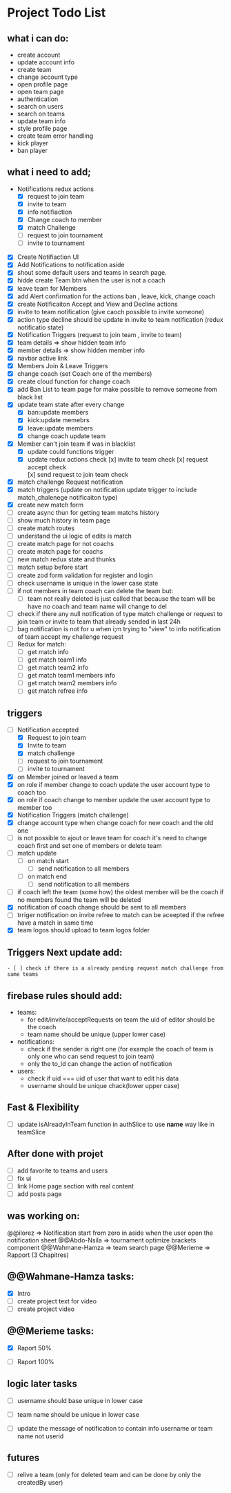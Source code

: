 # Project Todo List

## what i can do:

- create account
- update account info
- create team
- change account type
- open profile page
- open team page
- authentication
- search on users
- search on teams 
- update team info
- style profile page
- create team error handling
- kick player
- ban player


## what i need to add;

- Notifications redux actions
    - [x] request to join team
    - [x] invite to team
    - [x] info notifiaction
    - [x] Change coach to member
    - [x] match Challenge
    - [ ] request to join tournament
    - [ ] invite to tournament
    
- [x] Create Notifiaction UI
- [x] Add Notifications to notification aside
- [x] shout some default users and teams in search page.
- [x] hidde create Team btn when the user is not a coach
- [x] leave team for Members
- [x] add Alert confirmation for the actions  ban , leave, kick, change coach
- [x] create Notificaiton Accept and View and Decline actions
- [x] invite to team notification (give caoch possible to invite someone)
- [x] action type decline should be update in invite to team notification (redux notificatio state)
- [x] Notification Triggers (request to join team , invite to team)
- [x] team details => show hidden team info 
- [x] member details => show hidden member info
- [x] navbar active link
- [x] Members Join & Leave Triggers
- [x] change coach (set Coach one of the members)
- [x] create cloud function for change coach
- [x] add Ban List to team page for make possible to remove someone from black list 
- [x] update team state after every change
    - [x] ban:update members
    - [x] kick:update memebrs
    - [x] leave:update members
    - [x] change coach update team 
- [x] Member can't join team if was in blacklist
    - [x] update could functions trigger
    - [x] update redux actions check 
        [x] invite to team check 
        [x] request accept check  
        [x] send request to join team check
- [x] match challenge Request notification
- [x] match triggers (update on notification update trigger to include match_chalenege notificaiton type)
- [x] create new match form
- [ ] create async thun for getting team matchs history
- [ ] show much history in team page
- [ ] create match routes
- [ ] understand the ui logic of edits is match
- [ ] create match page for not coachs
- [ ] create match page for coachs
- [ ] new match redux state and thunks
- [ ] match setup before start
- [ ] create zod form validation for register and login
- [ ] check username is unique in the lower case state
- [ ] if not members in team coach can delete the team but:
    - [ ] team not really deleted is just called that because the team will be have no coach and team name will change to del
- [ ] check if there any null notification of type match challenge or request to join team or invite to team that already sended in last 24h
- [ ] bag notification is not for u when i;m trying to "view" to info notification of team accept my challenge request
- [ ] Redux for match:
    - [ ] get match info
    - [ ] get match team1 info
    - [ ] get match team2 info
    - [ ] get match team1 members info
    - [ ] get match team2 members info
    - [ ] get match refree info

## triggers
- [ ] Notification accepted
    - [x] Request to join team
    - [x] Invite to team
    - [x] match challenge
    - [ ] request to join tournament
    - [ ] invite to tournament
- [x] on Member joined or leaved a team
- [x] on role if member change to coach update the user account type to coach too
- [x] on role if coach change to member update the user account type to member too
- [x] Notification Triggers (match challenge)
- [x] change account type when  change coach for new coach and the old one
- [ ] is not possible to ajout or leave team for coach it's need to change coach first and set one of members or delete team
- [ ] match update
    - [ ] on match start
        - [ ] send notification to all members 
    - [ ] on match end
        - [ ] send notification to all members
- [ ] if coach left the team (some how) the oldest member will be the coach if no members found the team will be deleted
- [x] notification of coach change should be sent to all members
- [ ] trriger notification on invite refree to match can be aceepted if the refree have a match in same time
- [x] team logos should upload to team logos folder

## Triggers Next update add:
    - [ ] check if there is a already pending request match challenge from same teams


## firebase rules should add:
- teams:
    - for edit/invite/acceptRequests on team the uid of editor should be the coach
    - team name should be unique (upper lower case)
- notifications:
    - check if the sender is right one (for example the coach of team is only one who can send request to join team)
    - only the to_id can change the action of notification
- users:
    - check if uid === uid of user that want to edit his data
    - username should be unique chack(lower upper case)


    
## Fast & Flexibility
- [ ] update isAlreadyInTeam function in authSlice to use __name__ way like in teamSlice

## After done with projet
- [ ] add favorite to teams and users
- [ ] fix ui
- [ ] link Home page section with real content
- [ ] add posts page

## was working on:

@@ilorez => Notification start from zero in aside when the user open the notification sheet
@@Abdo-Nsila => tournament optimize brackets component
@@Wahmane-Hamza => team search  page
@@Merieme => Rapport (3 Chapitres)

## @@Wahmane-Hamza tasks:
- [x] Intro
- [ ] create project text for video
- [ ] create project video

## @@Merieme tasks:
- [x] Raport 50%
- [ ] Raport 100%



## logic later tasks
- [ ] username should base unique in lower case
- [ ] team name should be unique in lower case
- [ ] update the message of notification to contain info username or team name not userid



## futures
- [ ] relive a team (only for deleted team and can be done by only the createdBy user)
 

